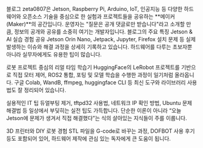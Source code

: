 블로그 zeta0807은 Jetson, Raspberry Pi, Arduino, IoT, 인공지능 등 다양한 하드웨어와 오픈소스 기술을 중심으로 한 실험과 프로젝트들을 공유하는 **메이커(Maker)**의 공간입니다. 운영자는 "질문은 공개 댓글로만 받습니다"라고 소개할 만큼, 정보의 공개와 공유를 소중히 여기는 개발자입니다.
블로그의 주요 특징
Jetson & AI 실습 경험 공유
Jetson Orin Nano, Jetpack, Jupyter, Firefox 설치 문제 등 실제 발생하는 이슈와 해결 과정을 상세히 기록하고 있습니다. 하드웨어를 다루는 초보자뿐 아니라 실무자에게도 유용한 팁이 많습니다.

로봇 프로젝트 중심의 리얼 타임 학습기
HuggingFace의 LeRobot 프로젝트를 기반으로 직접 모터 제어, ROS2 통합, 포팅 및 모델 학습을 수행한 과정이 일기처럼 올라옵니다. 구글 Colab, WandB, ffmpeg, huggingface CLI 등 최신 도구와 라이브러리 사용법도 잘 정리되어 있습니다.

실용적인 IT 팁
듀얼부팅 제거, tftpd32 사용법, 네트워크 IP 확인 방법, Ubuntu 문제 해결법 등 일상에서 부딪히는 실전 팁도 가득합니다. 단순한 이론이 아니라 “오늘 Jetson에 문제가 생겨서 직접 해결했다”는 식의 살아있는 지식들이 주를 이룹니다.

3D 프린터와 DIY 로봇 경험
STL 파일을 G-code로 바꾸는 과정, DOFBOT 사용 후기 등도 포함되어 있어, 하드웨어 제작에 관심 있는 독자에게 큰 도움이 됩니다.
